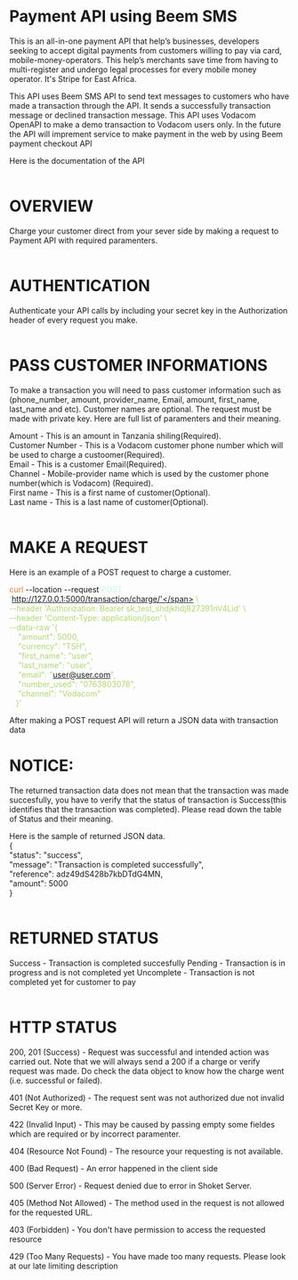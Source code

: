 # Payment API using Beem SMS
This is an all-in-one payment API that help’s businesses, developers seeking to accept digital payments from customers willing to pay via card, mobile-money-operators. This help’s merchants save time from having to multi-register and undergo legal processes for every mobile money operator. It's Stripe for East Africa.

This API uses Beem SMS API to send text messages to customers who have made a transaction through the API. It sends a successfully transaction message or declined transaction message.
This API uses Vodacom OpenAPI to make a demo transaction to Vodacom users only.
In the future the API will imprement service to make payment in the web by using Beem payment checkout API

Here is the documentation of the API<br><br>

# OVERVIEW <br>
Charge your customer direct from your sever side by making a request to Payment API with required paramenters.<br><br>


# AUTHENTICATION<br>
Authenticate your API calls by including your secret key in the Authorization header of every request you make.<br><br>


# PASS CUSTOMER INFORMATIONS<br>
To make a transaction you will need to pass customer information such as (phone_number, amount, provider_name, Email, amount, first_name, last_name and etc). Customer names are optional. The request must be made with private key. Here are full list of paramenters and their meaning.<br>

Amount - This is an amount in Tanzania shiling(Required).<br>
Customer Number	- This is a Vodacom customer phone number which will be used to charge a custoomer(Required).<br>
Email - This is a customer Email(Required).<br>
Channel - Mobile-provider name which is used by the customer phone number(which is Vodacom) (Required).<br>
First name - This is a first name of customer(Optional).<br>
Last name - This is a last name of customer(Optional).<br><br>


# MAKE A REQUEST<br>
Here is an example of a POST request to charge a customer.<br>

<span style="color:rgb(250, 120, 45)">curl</span> --location --request <span style="color:rgb(194, 247, 237)">POST</span> <span style="color:rgb(173, 219, 103)">'http://127.0.0.1:5000/transaction/charge/'</span> \ <br>
--header <span style="color:rgb(173, 219, 103)">'Authorization: Bearer sk_test_shdjkhdj827391nV4Lid'</span> \ <br>
--header <span style="color:rgb(173, 219, 103)">'Content-Type: application/json'</span> \ <br>
--data-raw <span style="color:rgb(173, 219, 103)">'{ <br>
    &nbsp;&nbsp;&nbsp; "amount": 5000, <br>
    &nbsp;&nbsp;&nbsp; "currency": "TSH", <br>
    &nbsp;&nbsp;&nbsp; "first_name": "user", <br>
    &nbsp;&nbsp;&nbsp; "last_name": "user", <br>
    &nbsp;&nbsp;&nbsp; "email": "user@user.com", <br>
    &nbsp;&nbsp;&nbsp; "number_used": "0763803078", <br>
    &nbsp;&nbsp;&nbsp; "channel": "Vodacom" <br>
&nbsp;&nbsp;&nbsp;}'</span>
   
After making a POST request API will return a JSON data with transaction data

# NOTICE: 
The returned transaction data does not mean that the transaction was made succesfully, you have to verify that the status of transaction is Success(this identifies that the transaction was completed). Please read down the table of Status and their meaning.

Here is the sample of returned JSON data.<br>
{<br>
    "status": "success",<br>
    "message": "Transaction is completed successfully",<br>
    "reference": adz49dS428b7kbDTdG4MN,<br>
    "amount": 5000<br>
}<br><br>


# RETURNED STATUS
Success - Transaction is completed succesfully
Pending - Transaction is in progress and is not completed yet
Uncomplete - Transaction is not completed yet for customer to pay<br><br>


# HTTP STATUS<br>
200, 201 (Success) - Request was successful and intended action was carried out. Note that we will always send a 200 if a charge or verify request was made. Do check the data object to know how the charge went (i.e. successful or failed).

401 (Not Authorized) - The request sent was not authorized due not invalid Secret Key or more.

422 (Invalid Input) - This may be caused by passing empty some fieldes which are required or by incorrect paramenter.

404 (Resource Not Found) - The resource your requesting is not available.

400	(Bad Request) - An error happened in the client side

500 (Server Error) - Request denied due to error in Shoket Server.

405 (Method Not Allowed) - The method used in the request is not allowed for the requested URL.

403 (Forbidden) - You don't have permission to access the requested resource

429 (Too Many Requests) - You have made too many requests. Please look at our late limiting description
